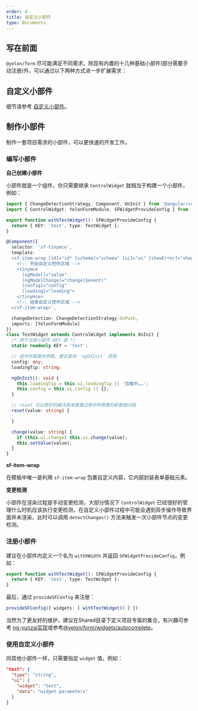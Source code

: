 ```yaml
---
order: 4
title: 自定义小部件
type: Documents
---
```


## 写在前面

`@yelon/form` 尽可能满足不同需求，除现有内置的十几种基础小部件(部分需要手动注册)外，可以通过以下两种方式进一步扩展需求：

## 自定义小部件

细节请参考 [自定义小部件](/form/custom)。

## 制作小部件

制作一套项目需求的小部件，可以更快速的开发工作。

### 编写小部件

**自己创建小部件**

小部件就是一个组件，你只需要继承 `ControlWidget` 就相当于构建一个小部件，例如：

```ts
import { ChangeDetectionStrategy, Component, OnInit } from '@angular/core';
import { ControlWidget, YelonFormModule, SFWidgetProvideConfig } from '@yelon/form';

export function withTestWidget(): SFWidgetProvideConfig {
  return { KEY: 'test', type: TestWidget };
}

@Component({
  selector: 'sf-tinymce',
  template: `
  <sf-item-wrap [id]="id" [schema]="schema" [ui]="ui" [showError]="showError" [error]="error" [showTitle]="schema.title">
    <!-- 开始自定义控件区域 -->
    <tinymce
      [ngModel]="value"
      (ngModelChange)="change($event)"
      [config]="config"
      [loading]="loading">
    </tinymce>
    <!-- 结束自定义控件区域 -->
  </sf-item-wrap>`,

  changeDetection: ChangeDetectionStrategy.OnPush,
  imports: [YelonFormModule]
})
class TestWidget extends ControlWidget implements OnInit {
  /* 用于注册小部件 KEY 值 */
  static readonly KEY = 'test';

  // 组件所需要的参数，建议使用 `ngOnInit` 获取
  config: any;
  loadingTip: string;

  ngOnInit(): void {
    this.loadingTip = this.ui.loadingTip || '加载中……';
    this.config = this.ui.config || {};
  }

  // reset 可以更好的解决表单重置过程中所需要的新数据问题
  reset(value: string) {

  }

  change(value: string) {
    if (this.ui.change) this.ui.change(value);
    this.setValue(value);
  }
}
```

**sf-item-wrap**

在模板中唯一是利用 `sf-item-wrap` 包裹自定义内容，它内部封装表单基础元素。

**变更检测**

小部件在渲染过程是手动变更检测，大部分情况下 `ControlWidget` 已经很好的管理什么时机应该执行变更检测，在自定义小部件过程中可能会遇到异步操作导致界面并未渲染，此时可以调用 `detectChanges()` 方法来触发一次小部件节点的变更检测。

### 注册小部件

建议在小部件内定义一个名为 `withXWidth` 并返回 `SFWidgetProvideConfig`，例如：

```ts
export function withTestWidget(): SFWidgetProvideConfig {
  return { KEY: 'test', type: TestWidget };
}
```

最后，通过 `provideSFConfig` 来注册：

```ts
provideSFConfig({ widgets: [ withTestWidget() ] })
```

当然为了更友好的维护，建议在Shared目录下定义项目专属的集合，有兴趣可参考 [ng-yunzai实现](https://github.com/hbyunzai/ng-yunzai/blob/master/src/app/shared/json-schema/)或参考[@yelon/form/widgets/autocomplete](https://github.com/hbyunzai/yelon/tree/master/packages/form/widgets/autocomplete)。

### 使用自定义小部件

同其他小部件一样，只需要指定 `widget` 值，例如：

```json
"test": {
  "type": "string",
  "ui": {
    "widget": "test",
    "data": "widget parameters"
  }
}
```
